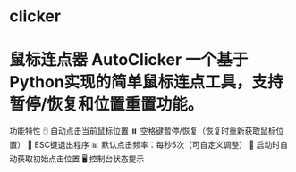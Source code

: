 # clicker
# 鼠标连点器 AutoClicker  一个基于Python实现的简单鼠标连点工具，支持暂停/恢复和位置重置功能。
功能特性 
🖱️ 自动点击当前鼠标位置 
⏸️ 空格键暂停/恢复（恢复时重新获取鼠标位置） 
🚪 ESC键退出程序 
📊 默认点击频率：每秒5次（可自定义调整） 
📍 启动时自动获取初始点击位置
🖥️ 控制台状态提示
